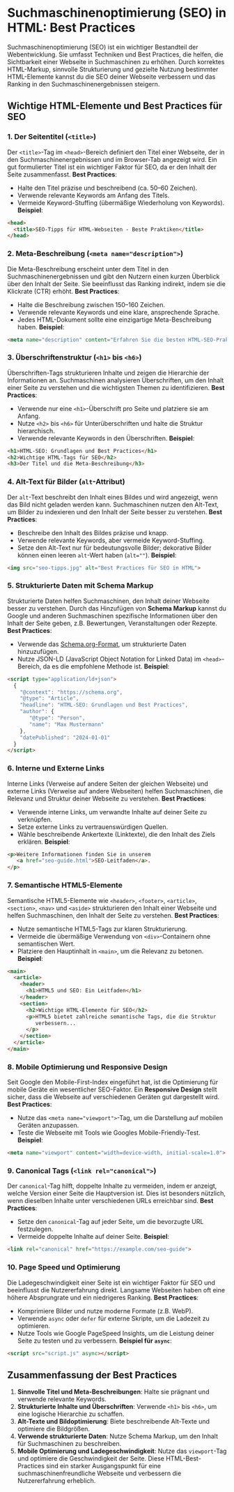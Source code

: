 # Suchmaschinenoptimierung (SEO) in HTML: Best Practices

Suchmaschinenoptimierung (SEO) ist ein wichtiger Bestandteil der Webentwicklung. Sie umfasst Techniken und Best Practices, die helfen, die Sichtbarkeit einer Webseite in Suchmaschinen zu erhöhen. Durch korrektes HTML-Markup, sinnvolle Strukturierung und gezielte Nutzung bestimmter HTML-Elemente kannst du die SEO deiner Webseite verbessern und das Ranking in den Suchmaschinenergebnissen steigern.
## Wichtige HTML-Elemente und Best Practices für SEO
### 1. Der Seitentitel (`<title>`)
Der `<title>`-Tag im `<head>`-Bereich definiert den Titel einer Webseite, der in den Suchmaschinenergebnissen und im Browser-Tab angezeigt wird. Ein gut formulierter Titel ist ein wichtiger Faktor für SEO, da er den Inhalt der Seite zusammenfasst.
**Best Practices**:
- Halte den Titel präzise und beschreibend (ca. 50–60 Zeichen).
- Verwende relevante Keywords am Anfang des Titels.
- Vermeide Keyword-Stuffing (übermäßige Wiederholung von Keywords).
**Beispiel**:
```html
<head>
  <title>SEO-Tipps für HTML-Webseiten - Beste Praktiken</title>
</head>
```
### 2. Meta-Beschreibung (`<meta name="description">`)
Die Meta-Beschreibung erscheint unter dem Titel in den Suchmaschinenergebnissen und gibt den Nutzern einen kurzen Überblick über den Inhalt der Seite. Sie beeinflusst das Ranking indirekt, indem sie die Klickrate (CTR) erhöht.
**Best Practices**:
- Halte die Beschreibung zwischen 150–160 Zeichen.
- Verwende relevante Keywords und eine klare, ansprechende Sprache.
- Jedes HTML-Dokument sollte eine einzigartige Meta-Beschreibung haben.
**Beispiel**:
```html
<meta name="description" content="Erfahren Sie die besten HTML-SEO-Praktiken, um Ihre Webseite für Suchmaschinen zu optimieren.">
```
### 3. Überschriftenstruktur (`<h1>` bis `<h6>`)
Überschriften-Tags strukturieren Inhalte und zeigen die Hierarchie der Informationen an. Suchmaschinen analysieren Überschriften, um den Inhalt einer Seite zu verstehen und die wichtigsten Themen zu identifizieren.
**Best Practices**:
- Verwende nur eine `<h1>`-Überschrift pro Seite und platziere sie am Anfang.
- Nutze `<h2>` bis `<h6>` für Unterüberschriften und halte die Struktur hierarchisch.
- Verwende relevante Keywords in den Überschriften.
**Beispiel**:
```html
<h1>HTML-SEO: Grundlagen und Best Practices</h1>
<h2>Wichtige HTML-Tags für SEO</h2>
<h3>Der Titel und die Meta-Beschreibung</h3>
```
### 4. Alt-Text für Bilder (`alt`-Attribut)
Der `alt`-Text beschreibt den Inhalt eines Bildes und wird angezeigt, wenn das Bild nicht geladen werden kann. Suchmaschinen nutzen den Alt-Text, um Bilder zu indexieren und den Inhalt der Seite besser zu verstehen.
**Best Practices**:
- Beschreibe den Inhalt des Bildes präzise und knapp.
- Verwende relevante Keywords, aber vermeide Keyword-Stuffing.
- Setze den Alt-Text nur für bedeutungsvolle Bilder; dekorative Bilder können einen leeren `alt`-Wert haben (`alt=""`).
**Beispiel**:
```html
<img src="seo-tipps.jpg" alt="Best Practices für SEO in HTML">
```
### 5. Strukturierte Daten mit Schema Markup
Strukturierte Daten helfen Suchmaschinen, den Inhalt deiner Webseite besser zu verstehen. Durch das Hinzufügen von **Schema Markup** kannst du Google und anderen Suchmaschinen spezifische Informationen über den Inhalt der Seite geben, z.B. Bewertungen, Veranstaltungen oder Rezepte.
**Best Practices**:
- Verwende das [Schema.org-Format](https://schema.org/), um strukturierte Daten hinzuzufügen.
- Nutze JSON-LD (JavaScript Object Notation for Linked Data) im `<head>`-Bereich, da es die empfohlene Methode ist.
**Beispiel**:
```html
<script type="application/ld+json"> 
  {
    "@context": "https://schema.org",
	"@type": "Article",   
	"headline": "HTML-SEO: Grundlagen und Best Practices",
	"author": {     
	   "@type": "Person",
	   "name": "Max Mustermann"
	},
	"datePublished": "2024-01-01"
  }
</script>
```
### 6. Interne und Externe Links
Interne Links (Verweise auf andere Seiten der gleichen Webseite) und externe Links (Verweise auf andere Webseiten) helfen Suchmaschinen, die Relevanz und Struktur deiner Webseite zu verstehen.
**Best Practices**:
- Verwende interne Links, um verwandte Inhalte auf deiner Seite zu verknüpfen.
- Setze externe Links zu vertrauenswürdigen Quellen.
- Wähle beschreibende Ankertexte (Linktexte), die den Inhalt des Ziels erklären.
**Beispiel**:
```html
<p>Weitere Informationen finden Sie in unserem
   <a href="seo-guide.html">SEO-Leitfaden</a>.
</p>
```
### 7. Semantische HTML5-Elemente
Semantische HTML5-Elemente wie `<header>`, `<footer>`, `<article>`, `<section>`, `<nav>` und `<aside>` strukturieren den Inhalt einer Webseite und helfen Suchmaschinen, den Inhalt der Seite zu verstehen.
**Best Practices**:
- Nutze semantische HTML5-Tags zur klaren Strukturierung.
- Vermeide die übermäßige Verwendung von `<div>`-Containern ohne semantischen Wert.
- Platziere den Hauptinhalt in `<main>`, um die Relevanz zu betonen.
**Beispiel**:
```html
<main>
  <article>
    <header>
      <h1>HTML5 und SEO: Ein Leitfaden</h1>
    </header>
    <section>
      <h2>Wichtige HTML-Elemente für SEO</h2>
      <p>HTML5 bietet zahlreiche semantische Tags, die die Struktur 
         verbessern...
      </p>
    </section>
  </article>
</main>
```
### 8. Mobile Optimierung und Responsive Design
Seit Google den Mobile-First-Index eingeführt hat, ist die Optimierung für mobile Geräte ein wesentlicher SEO-Faktor. Ein **Responsive Design** stellt sicher, dass die Webseite auf verschiedenen Geräten gut dargestellt wird.
**Best Practices**:
- Nutze das `<meta name="viewport">`-Tag, um die Darstellung auf mobilen Geräten anzupassen.
- Teste die Webseite mit Tools wie Googles Mobile-Friendly-Test.
**Beispiel**:
```html
<meta name="viewport" content="width=device-width, initial-scale=1.0">
```
### 9. Canonical Tags (`<link rel="canonical">`)
Der `canonical`-Tag hilft, doppelte Inhalte zu vermeiden, indem er anzeigt, welche Version einer Seite die Hauptversion ist. Dies ist besonders nützlich, wenn dieselben Inhalte unter verschiedenen URLs erreichbar sind.
**Best Practices**:
- Setze den `canonical`-Tag auf jeder Seite, um die bevorzugte URL festzulegen.
- Vermeide doppelte Inhalte auf deiner Seite.
**Beispiel**:
```html
<link rel="canonical" href="https://example.com/seo-guide">
```
### 10. Page Speed und Optimierung
Die Ladegeschwindigkeit einer Seite ist ein wichtiger Faktor für SEO und beeinflusst die Nutzererfahrung direkt. Langsame Webseiten haben oft eine höhere Absprungrate und ein niedrigeres Ranking.
**Best Practices**:
- Komprimiere Bilder und nutze moderne Formate (z.B. WebP).
- Verwende `async` oder `defer` für externe Skripte, um die Ladezeit zu optimieren.
- Nutze Tools wie Google PageSpeed Insights, um die Leistung deiner Seite zu testen und zu verbessern.
**Beispiel für `async`**:
```html
<script src="script.js" async></script>
```
## Zusammenfassung der Best Practices
1. **Sinnvolle Titel und Meta-Beschreibungen**: Halte sie prägnant und verwende relevante Keywords.
2. **Strukturierte Inhalte und Überschriften**: Verwende `<h1>` bis `<h6>`, um eine logische Hierarchie zu schaffen.
3. **Alt-Texte und Bildoptimierung**: Biete beschreibende Alt-Texte und optimiere die Bildgrößen.
4. **Verwende strukturierte Daten**: Nutze Schema Markup, um den Inhalt für Suchmaschinen zu beschreiben.
5. **Mobile Optimierung und Ladegeschwindigkeit**: Nutze das `viewport`-Tag und optimiere die Geschwindigkeit der Seite.
Diese HTML-Best-Practices sind ein starker Ausgangspunkt für eine suchmaschinenfreundliche Webseite und verbessern die Nutzererfahrung erheblich.